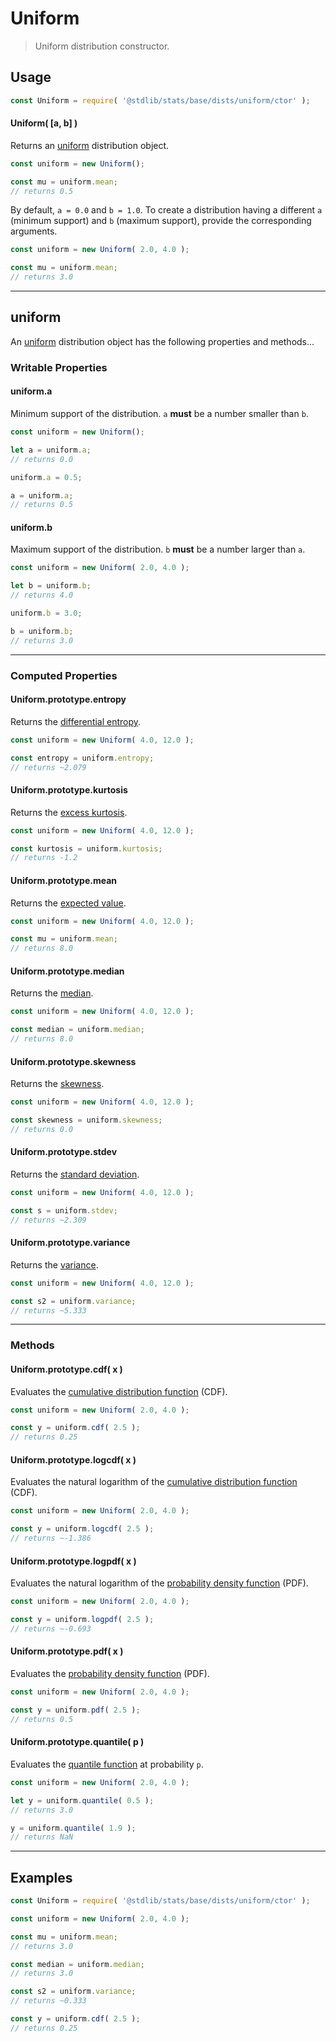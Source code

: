 <!--

@license Apache-2.0

Copyright (c) 2018 The Stdlib Authors.

Licensed under the Apache License, Version 2.0 (the "License");
you may not use this file except in compliance with the License.
You may obtain a copy of the License at

   http://www.apache.org/licenses/LICENSE-2.0

Unless required by applicable law or agreed to in writing, software
distributed under the License is distributed on an "AS IS" BASIS,
WITHOUT WARRANTIES OR CONDITIONS OF ANY KIND, either express or implied.
See the License for the specific language governing permissions and
limitations under the License.

-->

# Uniform

> Uniform distribution constructor.

<!-- Section to include introductory text. Make sure to keep an empty line after the intro `section` element and another before the `/section` close. -->

<section class="intro">

</section>

<!-- /.intro -->

<!-- Package usage documentation. -->

<section class="usage">

## Usage

```javascript
const Uniform = require( '@stdlib/stats/base/dists/uniform/ctor' );
```

#### Uniform( \[a, b] )

Returns an [uniform][uniform-distribution] distribution object.

```javascript
const uniform = new Uniform();

const mu = uniform.mean;
// returns 0.5
```

By default, `a = 0.0` and `b = 1.0`. To create a distribution having a different `a` (minimum support) and `b` (maximum support), provide the corresponding arguments.

```javascript
const uniform = new Uniform( 2.0, 4.0 );

const mu = uniform.mean;
// returns 3.0
```

* * *

## uniform

An [uniform][uniform-distribution] distribution object has the following properties and methods...

### Writable Properties

#### uniform.a

Minimum support of the distribution. `a` **must** be a number smaller than `b`.

```javascript
const uniform = new Uniform();

let a = uniform.a;
// returns 0.0

uniform.a = 0.5;

a = uniform.a;
// returns 0.5
```

#### uniform.b

Maximum support of the distribution. `b` **must** be a number larger than `a`.

```javascript
const uniform = new Uniform( 2.0, 4.0 );

let b = uniform.b;
// returns 4.0

uniform.b = 3.0;

b = uniform.b;
// returns 3.0
```

* * *

### Computed Properties

#### Uniform.prototype.entropy

Returns the [differential entropy][entropy].

```javascript
const uniform = new Uniform( 4.0, 12.0 );

const entropy = uniform.entropy;
// returns ~2.079
```

#### Uniform.prototype.kurtosis

Returns the [excess kurtosis][kurtosis].

```javascript
const uniform = new Uniform( 4.0, 12.0 );

const kurtosis = uniform.kurtosis;
// returns -1.2
```

#### Uniform.prototype.mean

Returns the [expected value][expected-value].

```javascript
const uniform = new Uniform( 4.0, 12.0 );

const mu = uniform.mean;
// returns 8.0
```

#### Uniform.prototype.median

Returns the [median][median].

```javascript
const uniform = new Uniform( 4.0, 12.0 );

const median = uniform.median;
// returns 8.0
```

#### Uniform.prototype.skewness

Returns the [skewness][skewness].

```javascript
const uniform = new Uniform( 4.0, 12.0 );

const skewness = uniform.skewness;
// returns 0.0
```

#### Uniform.prototype.stdev

Returns the [standard deviation][standard-deviation].

```javascript
const uniform = new Uniform( 4.0, 12.0 );

const s = uniform.stdev;
// returns ~2.309
```

#### Uniform.prototype.variance

Returns the [variance][variance].

```javascript
const uniform = new Uniform( 4.0, 12.0 );

const s2 = uniform.variance;
// returns ~5.333
```

* * *

### Methods

#### Uniform.prototype.cdf( x )

Evaluates the [cumulative distribution function][cdf] (CDF).

```javascript
const uniform = new Uniform( 2.0, 4.0 );

const y = uniform.cdf( 2.5 );
// returns 0.25
```

#### Uniform.prototype.logcdf( x )

Evaluates the natural logarithm of the [cumulative distribution function][cdf] (CDF).

```javascript
const uniform = new Uniform( 2.0, 4.0 );

const y = uniform.logcdf( 2.5 );
// returns ~-1.386
```

#### Uniform.prototype.logpdf( x )

Evaluates the natural logarithm of the [probability density function][pdf] (PDF).

```javascript
const uniform = new Uniform( 2.0, 4.0 );

const y = uniform.logpdf( 2.5 );
// returns ~-0.693
```

#### Uniform.prototype.pdf( x )

Evaluates the [probability density function][pdf] (PDF).

```javascript
const uniform = new Uniform( 2.0, 4.0 );

const y = uniform.pdf( 2.5 );
// returns 0.5
```

#### Uniform.prototype.quantile( p )

Evaluates the [quantile function][quantile-function] at probability `p`.

```javascript
const uniform = new Uniform( 2.0, 4.0 );

let y = uniform.quantile( 0.5 );
// returns 3.0

y = uniform.quantile( 1.9 );
// returns NaN
```

</section>

<!-- /.usage -->

<!-- Package usage notes. Make sure to keep an empty line after the `section` element and another before the `/section` close. -->

<section class="notes">

</section>

<!-- /.notes -->

<!-- Package usage examples. -->

* * *

<section class="examples">

## Examples

<!-- eslint no-undef: "error" -->

```javascript
const Uniform = require( '@stdlib/stats/base/dists/uniform/ctor' );

const uniform = new Uniform( 2.0, 4.0 );

const mu = uniform.mean;
// returns 3.0

const median = uniform.median;
// returns 3.0

const s2 = uniform.variance;
// returns ~0.333

const y = uniform.cdf( 2.5 );
// returns 0.25
```

</section>

<!-- /.examples -->

<!-- Section to include cited references. If references are included, add a horizontal rule *before* the section. Make sure to keep an empty line after the `section` element and another before the `/section` close. -->

<section class="references">

</section>

<!-- /.references -->

<!-- Section for related `stdlib` packages. Do not manually edit this section, as it is automatically populated. -->

<section class="related">

</section>

<!-- /.related -->

<!-- Section for all links. Make sure to keep an empty line after the `section` element and another before the `/section` close. -->

<section class="links">

[uniform-distribution]: https://en.wikipedia.org/wiki/Uniform_distribution_%28continuous%29

[cdf]: https://en.wikipedia.org/wiki/Cumulative_distribution_function

[pdf]: https://en.wikipedia.org/wiki/Probability_density_function

[quantile-function]: https://en.wikipedia.org/wiki/Quantile_function

[entropy]: https://en.wikipedia.org/wiki/Entropy_%28information_theory%29

[expected-value]: https://en.wikipedia.org/wiki/Expected_value

[kurtosis]: https://en.wikipedia.org/wiki/Kurtosis

[median]: https://en.wikipedia.org/wiki/Median

[skewness]: https://en.wikipedia.org/wiki/Skewness

[standard-deviation]: https://en.wikipedia.org/wiki/Standard_deviation

[variance]: https://en.wikipedia.org/wiki/Variance

</section>

<!-- /.links -->
